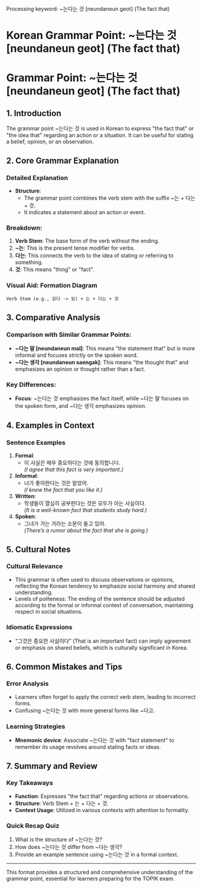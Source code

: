 Processing keyword: ~는다는 것 [neundaneun geot] (The fact that)
# Korean Grammar Point: ~는다는 것 [neundaneun geot] (The fact that)
# Grammar Point: ~는다는 것 [neundaneun geot] (The fact that)
## 1. Introduction
The grammar point ~는다는 것 is used in Korean to express "the fact that" or "the idea that" regarding an action or a situation. It can be useful for stating a belief, opinion, or an observation.
## 2. Core Grammar Explanation
### Detailed Explanation
- **Structure**: 
  - The grammar point combines the verb stem with the suffix ~는 + 다는 + 것.
  - It indicates a statement about an action or event.
### Breakdown:
1. **Verb Stem**: The base form of the verb without the ending. 
2. **~는**: This is the present tense modifier for verbs.
3. **다는**: This connects the verb to the idea of stating or referring to something.
4. **것**: This means "thing" or "fact".
### Visual Aid: Formation Diagram
```
Verb Stem (e.g., 읽다 -> 읽) + 는 + 다는 + 것
```
## 3. Comparative Analysis
### Comparison with Similar Grammar Points:
- **~다는 말 [neundaneun mal]**: This means "the statement that" but is more informal and focuses strictly on the spoken word. 
- **~다는 생각 [neundaneun saengak]**: This means "the thought that" and emphasizes an opinion or thought rather than a fact.
### Key Differences:
- **Focus**: ~는다는 것 emphasizes the fact itself, while ~다는 말 focuses on the spoken form, and ~다는 생각 emphasizes opinion.
## 4. Examples in Context
### Sentence Examples
1. **Formal**: 
   - 이 사실은 매우 중요하다는 것에 동의합니다.  
   *(I agree that this fact is very important.)*
2. **Informal**: 
   - 너가 좋아한다는 것은 알았어.  
   *(I knew the fact that you like it.)*
3. **Written**: 
   - 학생들이 열심히 공부한다는 것은 모두가 아는 사실이다.  
   *(It is a well-known fact that students study hard.)*
4. **Spoken**: 
   - 그녀가 가는 거라는 소문이 돌고 있어.  
   *(There’s a rumor about the fact that she is going.)*
## 5. Cultural Notes
### Cultural Relevance
- This grammar is often used to discuss observations or opinions, reflecting the Korean tendency to emphasize social harmony and shared understanding.
- Levels of politeness: The ending of the sentence should be adjusted according to the formal or informal context of conversation, maintaining respect in social situations.
### Idiomatic Expressions
- “그것은 중요한 사실이다” (That is an important fact) can imply agreement or emphasis on shared beliefs, which is culturally significant in Korea.
## 6. Common Mistakes and Tips
### Error Analysis
- Learners often forget to apply the correct verb stem, leading to incorrect forms.
- Confusing ~는다는 것 with more general forms like ~다고.
### Learning Strategies
- **Mnemonic device**: Associate ~는다는 것 with "fact statement" to remember its usage revolves around stating facts or ideas. 
## 7. Summary and Review
### Key Takeaways
- **Function**: Expresses "the fact that" regarding actions or observations.
- **Structure**: Verb Stem + 는 + 다는 + 것.
- **Context Usage**: Utilized in various contexts with attention to formality.
### Quick Recap Quiz
1. What is the structure of ~는다는 것?
2. How does ~는다는 것 differ from ~다는 생각?
3. Provide an example sentence using ~는다는 것 in a formal context.
--- 
This format provides a structured and comprehensive understanding of the grammar point, essential for learners preparing for the TOPIK exam.
